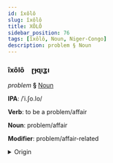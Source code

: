 ```yaml
---
id: îxôlô
slug: îxôlô
title: XÔLÔ
sidebar_position: 76
tags: [îxôlô, Noun, Niger-Congo]
description: problem § Noun
---
```


### îxôlô&emsp;<span kind="abugida">ɽɟɋıʓı</span>

*problem* **§** [Noun](../../tags/Noun)

**IPA**: /ˈi.ʃo.lo/

**Verb**: to be a problem/affair

**Noun**: problem/affair

**Modifier**: problem/affair-related

<details>
    <summary>Origin</summary>
    Yoruba iṣoro /ì.ʃò.ɾō/<br/>
    <em>Niger-Congo Language Family</em>
</details>